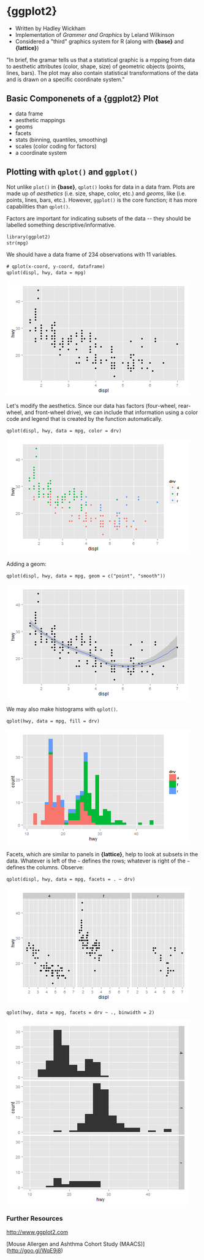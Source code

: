 {ggplot2}
=========
* Written by Hadley Wickham
* Implementation of *Grammer and Graphics* by Leland Wilkinson
* Considered a "third" graphics system for R
  (along with **{base}** and **{lattice}**)
  
"In brief, the gramar tells us that a statistical graphic is a mpping 
from data to aesthetic attributes (color, shape, size) of geometric 
objects (points, lines, bars). The plot may also contain statistical transformations 
of the data and is drawn on a specific coordinate system."

Basic Componenets of a {ggplot2} Plot
-------------------------------------
* data frame
* aesthetic mappings
* geoms
* facets
* stats (binning, quantiles, smoothing)
* scales (color coding for factors)
* a coordinate system

Plotting with `qplot()` and `ggplot()`
--------------------------------------
Not unlike `plot()` in **{base}**, `qplot()` looks for data in a data fram.
Plots are made up of *aesthetics* (i.e. size, shape, color, etc.) and *geoms*, like 
(i.e. points, lines, bars, etc.). However, `ggplot()` is the core function; it has 
more capabilities than `qplot()`.

Factors are important for indicating subsets of the data -- they should be labelled
something descriptive/informative.

    library(ggplot2)
    str(mpg)
    
We should have a data frame of 234 observations with 11 variables.

    # qplot(x-coord, y-coord, dataframe)
    qplot(displ, hwy, data = mpg)

<img src = "https://github.com/mcvmorales/datascience/blob/master/04exploratorydataanalysis/figures/ggplot1.png">

Let's modify the aesthetics. Since our data has factors (four-wheel, rear-wheel, and front-wheel drive),
we can include that information using a color code and legend that is created by the function automatically.

    qplot(displ, hwy, data = mpg, color = drv)

<img src = "https://github.com/mcvmorales/datascience/blob/master/04exploratorydataanalysis/figures/ggplot2.png">

Adding a geom:
    
    qplot(displ, hwy, data = mpg, geom = c("point", "smooth"))
    
<img src = "https://github.com/mcvmorales/datascience/blob/master/04exploratorydataanalysis/figures/ggplot3.png">

We may also make histograms with `qplot()`.

    qplot(hwy, data = mpg, fill = drv)

<img src = "https://github.com/mcvmorales/datascience/blob/master/04exploratorydataanalysis/figures/ggplot4.png">

Facets, which are similar to panels in **{lattice}**, help to look at subsets in the data.
Whatever is left of the `~` defines the rows; whatever is right of the `~` defines the columns.
Observe:

    qplot(displ, hwy, data = mpg, facets = . ~ drv)
    
<img src = "https://github.com/mcvmorales/datascience/blob/master/04exploratorydataanalysis/figures/ggplot5.png">

    qplot(hwy, data = mpg, facets = drv ~ ., binwidth = 2)

<img src = "https://github.com/mcvmorales/datascience/blob/master/04exploratorydataanalysis/figures/ggplot6.png">

### Further Resources
http://www.ggplot2.com

[Mouse Allergen and Ashthma Cohort Study (MAACS)] (http://goo.gl/WqE9j8)
